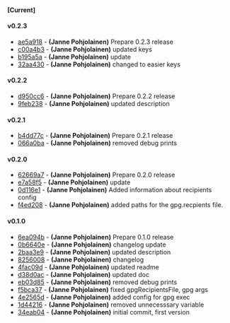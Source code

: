 
#### [Current]


#### v0.2.3
 * [ae5a918](../../commit/ae5a918) - __(Janne Pohjolainen)__ Prepare 0.2.3 release
 * [c00a4b3](../../commit/c00a4b3) - __(Janne Pohjolainen)__ updated keys
 * [b195a5a](../../commit/b195a5a) - __(Janne Pohjolainen)__ update
 * [32aa430](../../commit/32aa430) - __(Janne Pohjolainen)__ changed to easier keys

#### v0.2.2
 * [d950cc6](../../commit/d950cc6) - __(Janne Pohjolainen)__ Prepare 0.2.2 release
 * [9feb238](../../commit/9feb238) - __(Janne Pohjolainen)__ updated description

#### v0.2.1
 * [b4dd77c](../../commit/b4dd77c) - __(Janne Pohjolainen)__ Prepare 0.2.1 release
 * [066a0ba](../../commit/066a0ba) - __(Janne Pohjolainen)__ removed debug prints

#### v0.2.0
 * [62669a7](../../commit/62669a7) - __(Janne Pohjolainen)__ Prepare 0.2.0 release
 * [e7a58f5](../../commit/e7a58f5) - __(Janne Pohjolainen)__ update
 * [0d116e1](../../commit/0d116e1) - __(Janne Pohjolainen)__ Added information about recipients config
 * [f4ed208](../../commit/f4ed208) - __(Janne Pohjolainen)__ added paths for the gpg.recpients file.

#### v0.1.0
 * [6ea094b](../../commit/6ea094b) - __(Janne Pohjolainen)__ Prepare 0.1.0 release
 * [0b6640e](../../commit/0b6640e) - __(Janne Pohjolainen)__ changelog update
 * [2baa3e9](../../commit/2baa3e9) - __(Janne Pohjolainen)__ updated description
 * [8256008](../../commit/8256008) - __(Janne Pohjolainen)__ changelog
 * [4fac09d](../../commit/4fac09d) - __(Janne Pohjolainen)__ updated readme
 * [d38d0ac](../../commit/d38d0ac) - __(Janne Pohjolainen)__ updated doc
 * [eb03d85](../../commit/eb03d85) - __(Janne Pohjolainen)__ removed debug prints
 * [f5bca37](../../commit/f5bca37) - __(Janne Pohjolainen)__ fixed gpgRecipientsFile, gpg args
 * [4e2565d](../../commit/4e2565d) - __(Janne Pohjolainen)__ added config for gpg exec
 * [1d44216](../../commit/1d44216) - __(Janne Pohjolainen)__ removed unnecesssary variable
 * [34eab04](../../commit/34eab04) - __(Janne Pohjolainen)__ initial commit, first version
